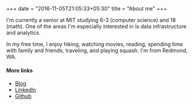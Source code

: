 +++
date = "2016-11-05T21:05:33+05:30"
title = "About me"
+++

I'm currently a senior at MIT studying 6-3 (computer science) and 18 (math). One of the areas I'm especially interested in is data infrastructure and analytics.

In my free time, I enjoy hiking, watching movies, reading, spending time with family and friends, traveling, and playing squash. I'm from Redmond, WA.

#### More links
- [Blog](http://datasieve.blogspot.com/)
- [LinkedIn](https://www.linkedin.com/in/elizabethmwei)
- [Github](http://github.com/lizziew)
